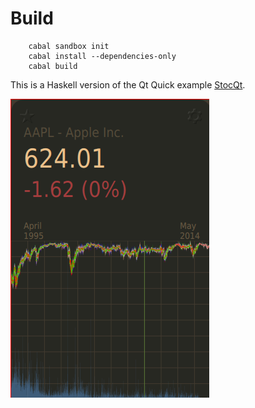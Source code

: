 # Build
```
    cabal sandbox init
    cabal install --dependencies-only
    cabal build
```

This is a Haskell version of the Qt Quick example
[StocQt](http://qt-project.org/doc/qt-5/qtquick-demos-stocqt-example.html).

![Screenshot 1](https://github.com/creichert/hsqmlstocqt/raw/master/img/ex1.png)
